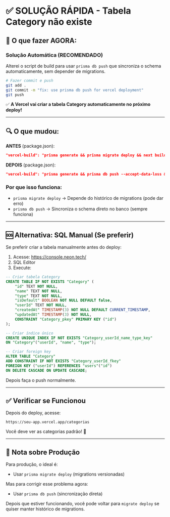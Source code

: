 # ✅ SOLUÇÃO RÁPIDA - Tabela Category não existe

## 🎯 O que fazer AGORA:

### Solução Automática (RECOMENDADO)

Alterei o script de build para usar `prisma db push` que sincroniza o schema automaticamente, sem depender de migrations.

```bash
# Fazer commit e push
git add .
git commit -m "fix: use prisma db push for vercel deployment"
git push
```

✅ **A Vercel vai criar a tabela Category automaticamente no próximo deploy!**

---

## 🔍 O que mudou:

**ANTES** (package.json):
```json
"vercel-build": "prisma generate && prisma migrate deploy && next build"
```

**DEPOIS** (package.json):
```json
"vercel-build": "prisma generate && prisma db push --accept-data-loss && next build"
```

### Por que isso funciona:

- `prisma migrate deploy` → Depende do histórico de migrations (pode dar erro)
- `prisma db push` → Sincroniza o schema direto no banco (sempre funciona)

---

## 🆘 Alternativa: SQL Manual (Se preferir)

Se preferir criar a tabela manualmente antes do deploy:

1. Acesse: https://console.neon.tech/
2. SQL Editor
3. Execute:

```sql
-- Criar tabela Category
CREATE TABLE IF NOT EXISTS "Category" (
    "id" TEXT NOT NULL,
    "name" TEXT NOT NULL,
    "type" TEXT NOT NULL,
    "isDefault" BOOLEAN NOT NULL DEFAULT false,
    "userId" TEXT NOT NULL,
    "createdAt" TIMESTAMP(3) NOT NULL DEFAULT CURRENT_TIMESTAMP,
    "updatedAt" TIMESTAMP(3) NOT NULL,
    CONSTRAINT "Category_pkey" PRIMARY KEY ("id")
);

-- Criar índice único
CREATE UNIQUE INDEX IF NOT EXISTS "Category_userId_name_type_key" 
ON "Category"("userId", "name", "type");

-- Criar foreign key
ALTER TABLE "Category" 
ADD CONSTRAINT IF NOT EXISTS "Category_userId_fkey" 
FOREIGN KEY ("userId") REFERENCES "users"("id") 
ON DELETE CASCADE ON UPDATE CASCADE;
```

Depois faça o push normalmente.

---

## ✅ Verificar se Funcionou

Depois do deploy, acesse:
```
https://seu-app.vercel.app/categorias
```

Você deve ver as categorias padrão! 🎉

---

## 📝 Nota sobre Produção

Para produção, o ideal é:
- Usar `prisma migrate deploy` (migrations versionadas)

Mas para corrigir esse problema agora:
- Usar `prisma db push` (sincronização direta)

Depois que estiver funcionando, você pode voltar para `migrate deploy` se quiser manter histórico de migrations.

